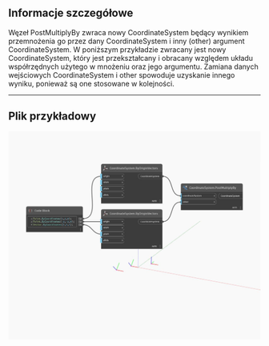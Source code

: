 ## Informacje szczegółowe
Węzeł PostMultiplyBy zwraca nowy CoordinateSystem będący wynikiem przemnożenia go przez dany CoordinateSystem i inny (other) argument CoordinateSystem. W poniższym przykładzie zwracany jest nowy CoordinateSystem, który jest przekształcany i obracany względem układu współrzędnych użytego w mnożeniu oraz jego argumentu. Zamiana danych wejściowych CoordinateSystem i other spowoduje uzyskanie innego wyniku, ponieważ są one stosowane w kolejności.
___
## Plik przykładowy

![PostMultiplyBy](./Autodesk.DesignScript.Geometry.CoordinateSystem.PostMultiplyBy_img.jpg)

